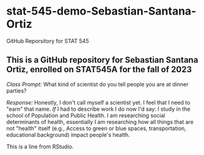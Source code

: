 # stat-545-demo-Sebastian-Santana-Ortiz
GitHub Reporsitory for STAT 545

## This is a GitHub repository for Sebastian Santana Ortiz, enrolled on STAT545A for the fall of 2023

*Class Prompt:* What kind of scientist do you tell people you are at dinner parties?

*Response:* Honestly, I don't call myself a scientist yet. I feel that I need to "earn" that name. _If_ I had to describe work I do now I'd say: I study in the school of Population and Public Health. I am researching social determinants of health, essentially I am researching how all things that are not "health" itself (e.g., Access to green or blue spaces, transportation, educational background) impact people's health.



This is a line from RStudio.
